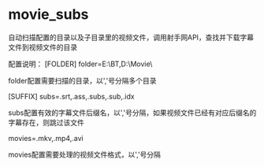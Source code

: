 movie_subs
==========
自动扫描配置的目录以及子目录里的视频文件，调用射手网API，查找并下载字幕文件到视频文件的目录

配置说明：
[FOLDER]
folder=E:\BT\,D:\Movie\

folder配置需要扫描的目录，以','号分隔多个目录

[SUFFIX]
subs=.srt,.ass,.subs,.sub,.idx

subs配置有效的字幕文件后缀名，以','号分隔，如果视频文件已经有对应后缀名的字幕存在，则跳过该文件

movies=.mkv,.mp4,.avi

movies配置需要处理的视频文件格式，以','号分隔
